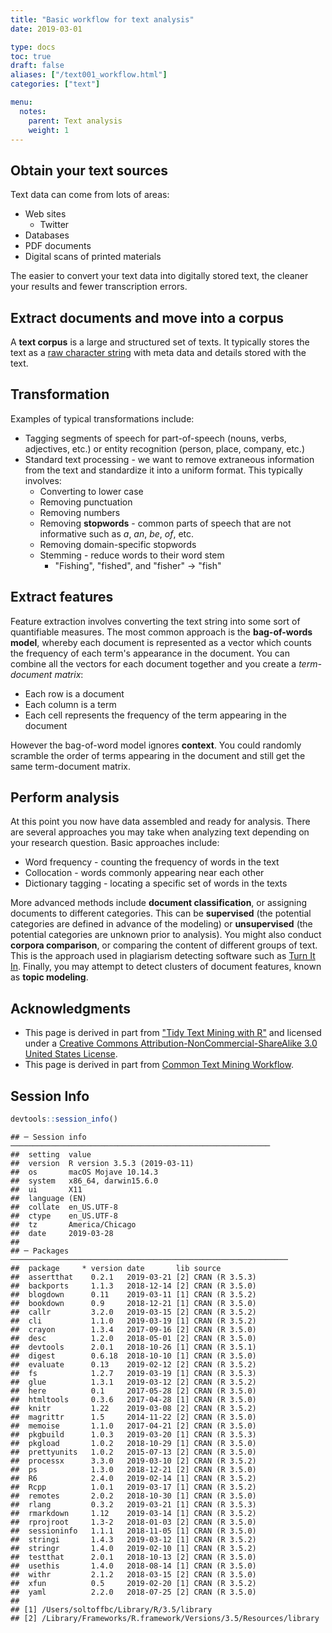```yaml
---
title: "Basic workflow for text analysis"
date: 2019-03-01

type: docs
toc: true
draft: false
aliases: ["/text001_workflow.html"]
categories: ["text"]

menu:
  notes:
    parent: Text analysis
    weight: 1
---
```




## Obtain your text sources

Text data can come from lots of areas:

* Web sites
    * Twitter
* Databases
* PDF documents
* Digital scans of printed materials

The easier to convert your text data into digitally stored text, the cleaner your results and fewer transcription errors.

## Extract documents and move into a corpus

A **text corpus** is a large and structured set of texts. It typically stores the text as a [raw character string](http://r4ds.had.co.nz/strings.html) with meta data and details stored with the text.

## Transformation

Examples of typical transformations include:

* Tagging segments of speech for part-of-speech (nouns, verbs, adjectives, etc.) or entity recognition (person, place, company, etc.)
* Standard text processing - we want to remove extraneous information from the text and standardize it into a uniform format. This typically involves:
    * Converting to lower case
    * Removing punctuation
    * Removing numbers
    * Removing **stopwords** - common parts of speech that are not informative such as *a*, *an*, *be*, *of*, etc.
    * Removing domain-specific stopwords
    * Stemming - reduce words to their word stem
        * "Fishing", "fished", and "fisher" -> "fish"

## Extract features

Feature extraction involves converting the text string into some sort of quantifiable measures. The most common approach is the **bag-of-words model**, whereby each document is represented as a vector which counts the frequency of each term's appearance in the document. You can combine all the vectors for each document together and you create a *term-document matrix*:

* Each row is a document
* Each column is a term
* Each cell represents the frequency of the term appearing in the document

However the bag-of-word model ignores **context**. You could randomly scramble the order of terms appearing in the document and still get the same term-document matrix.

## Perform analysis

At this point you now have data assembled and ready for analysis. There are several approaches you may take when analyzing text depending on your research question. Basic approaches include:

* Word frequency - counting the frequency of words in the text
* Collocation - words commonly appearing near each other
* Dictionary tagging - locating a specific set of words in the texts

More advanced methods include **document classification**, or assigning documents to different categories. This can be **supervised** (the potential categories are defined in advance of the modeling) or **unsupervised** (the potential categories are unknown prior to analysis). You might also conduct **corpora comparison**, or comparing the content of different groups of text. This is the approach used in plagiarism detecting software such as [Turn It In](http://turnitin.com/). Finally, you may attempt to detect clusters of document features, known as **topic modeling**.

## Acknowledgments

* This page is derived in part from ["Tidy Text Mining with R"](http://tidytextmining.com/) and licensed under a [Creative Commons Attribution-NonCommercial-ShareAlike 3.0 United States License](https://creativecommons.org/licenses/by-nc-sa/3.0/us/).
* This page is derived in part from [Common Text Mining Workflow](https://dzone.com/articles/common-text-mining-workflow).

## Session Info



```r
devtools::session_info()
```

```
## ─ Session info ──────────────────────────────────────────────────────────
##  setting  value                       
##  version  R version 3.5.3 (2019-03-11)
##  os       macOS Mojave 10.14.3        
##  system   x86_64, darwin15.6.0        
##  ui       X11                         
##  language (EN)                        
##  collate  en_US.UTF-8                 
##  ctype    en_US.UTF-8                 
##  tz       America/Chicago             
##  date     2019-03-28                  
## 
## ─ Packages ──────────────────────────────────────────────────────────────
##  package     * version date       lib source        
##  assertthat    0.2.1   2019-03-21 [2] CRAN (R 3.5.3)
##  backports     1.1.3   2018-12-14 [2] CRAN (R 3.5.0)
##  blogdown      0.11    2019-03-11 [1] CRAN (R 3.5.2)
##  bookdown      0.9     2018-12-21 [1] CRAN (R 3.5.0)
##  callr         3.2.0   2019-03-15 [2] CRAN (R 3.5.2)
##  cli           1.1.0   2019-03-19 [1] CRAN (R 3.5.2)
##  crayon        1.3.4   2017-09-16 [2] CRAN (R 3.5.0)
##  desc          1.2.0   2018-05-01 [2] CRAN (R 3.5.0)
##  devtools      2.0.1   2018-10-26 [1] CRAN (R 3.5.1)
##  digest        0.6.18  2018-10-10 [1] CRAN (R 3.5.0)
##  evaluate      0.13    2019-02-12 [2] CRAN (R 3.5.2)
##  fs            1.2.7   2019-03-19 [1] CRAN (R 3.5.3)
##  glue          1.3.1   2019-03-12 [2] CRAN (R 3.5.2)
##  here          0.1     2017-05-28 [2] CRAN (R 3.5.0)
##  htmltools     0.3.6   2017-04-28 [1] CRAN (R 3.5.0)
##  knitr         1.22    2019-03-08 [2] CRAN (R 3.5.2)
##  magrittr      1.5     2014-11-22 [2] CRAN (R 3.5.0)
##  memoise       1.1.0   2017-04-21 [2] CRAN (R 3.5.0)
##  pkgbuild      1.0.3   2019-03-20 [1] CRAN (R 3.5.3)
##  pkgload       1.0.2   2018-10-29 [1] CRAN (R 3.5.0)
##  prettyunits   1.0.2   2015-07-13 [2] CRAN (R 3.5.0)
##  processx      3.3.0   2019-03-10 [2] CRAN (R 3.5.2)
##  ps            1.3.0   2018-12-21 [2] CRAN (R 3.5.0)
##  R6            2.4.0   2019-02-14 [1] CRAN (R 3.5.2)
##  Rcpp          1.0.1   2019-03-17 [1] CRAN (R 3.5.2)
##  remotes       2.0.2   2018-10-30 [1] CRAN (R 3.5.0)
##  rlang         0.3.2   2019-03-21 [1] CRAN (R 3.5.3)
##  rmarkdown     1.12    2019-03-14 [1] CRAN (R 3.5.2)
##  rprojroot     1.3-2   2018-01-03 [2] CRAN (R 3.5.0)
##  sessioninfo   1.1.1   2018-11-05 [1] CRAN (R 3.5.0)
##  stringi       1.4.3   2019-03-12 [1] CRAN (R 3.5.2)
##  stringr       1.4.0   2019-02-10 [1] CRAN (R 3.5.2)
##  testthat      2.0.1   2018-10-13 [2] CRAN (R 3.5.0)
##  usethis       1.4.0   2018-08-14 [1] CRAN (R 3.5.0)
##  withr         2.1.2   2018-03-15 [2] CRAN (R 3.5.0)
##  xfun          0.5     2019-02-20 [1] CRAN (R 3.5.2)
##  yaml          2.2.0   2018-07-25 [2] CRAN (R 3.5.0)
## 
## [1] /Users/soltoffbc/Library/R/3.5/library
## [2] /Library/Frameworks/R.framework/Versions/3.5/Resources/library
```
